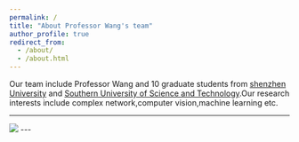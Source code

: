 ```yaml
---
permalink: /
title: "About Professor Wang's team"
author_profile: true
redirect_from: 
  - /about/
  - /about.html
---
```


Our team include Professor Wang and 10 graduate students from [shenzhen University](https://www.szu.edu.cn) and [Southern University of Science and Technology](https://www.sustech.edu.cn).Our research interests include complex network,computer vision,machine learning etc.

---
<img src='/images/yx.png'>
---
